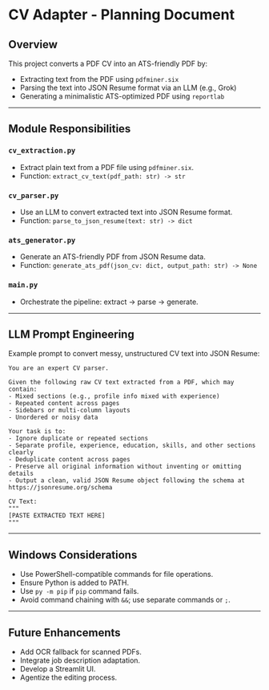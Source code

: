 # CV Adapter - Planning Document

## Overview
This project converts a PDF CV into an ATS-friendly PDF by:
- Extracting text from the PDF using `pdfminer.six`
- Parsing the text into JSON Resume format via an LLM (e.g., Grok)
- Generating a minimalistic ATS-optimized PDF using `reportlab`

---

## Module Responsibilities

### `cv_extraction.py`
- Extract plain text from a PDF file using `pdfminer.six`.
- Function: `extract_cv_text(pdf_path: str) -> str`

### `cv_parser.py`
- Use an LLM to convert extracted text into JSON Resume format.
- Function: `parse_to_json_resume(text: str) -> dict`

### `ats_generator.py`
- Generate an ATS-friendly PDF from JSON Resume data.
- Function: `generate_ats_pdf(json_cv: dict, output_path: str) -> None`

### `main.py`
- Orchestrate the pipeline: extract → parse → generate.

---

## LLM Prompt Engineering

Example prompt to convert messy, unstructured CV text into JSON Resume:

```
You are an expert CV parser.

Given the following raw CV text extracted from a PDF, which may contain:
- Mixed sections (e.g., profile info mixed with experience)
- Repeated content across pages
- Sidebars or multi-column layouts
- Unordered or noisy data

Your task is to:
- Ignore duplicate or repeated sections
- Separate profile, experience, education, skills, and other sections clearly
- Deduplicate content across pages
- Preserve all original information without inventing or omitting details
- Output a clean, valid JSON Resume object following the schema at https://jsonresume.org/schema

CV Text:
"""
[PASTE EXTRACTED TEXT HERE]
"""
```

---

## Windows Considerations
- Use PowerShell-compatible commands for file operations.
- Ensure Python is added to PATH.
- Use `py -m pip` if `pip` command fails.
- Avoid command chaining with `&&`; use separate commands or `;`.

---

## Future Enhancements
- Add OCR fallback for scanned PDFs.
- Integrate job description adaptation.
- Develop a Streamlit UI.
- Agentize the editing process.
